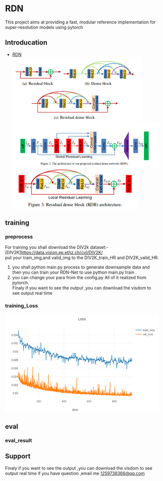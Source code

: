 # RDN
This project aims at providing a fast, modular reference implementation for super-resolution  models using pytorch 

## Introducation 
- [RDN](https://arxiv.org/abs/1802.08797)  
               ![Block1](result/reidual.png)
![Block2](result/residual2.png)
               ![Block3](result/residual3.png)



## training  
### preprocess
For training you shall download the DIV2k dataset:- [DIV2K]https://data.vision.ee.ethz.ch/cvl/DIV2K/   
put your train_img,and valid_img to the DIV2K_train_HR and DIV2K_valid_HR. <br> 
1. you shall python main.py process to generate downsample data and then you can train your RDN-Net to use python main.py train .<br>
2. you can change your para from the config.py All of it realized from pytorch.<br>
Finaly if you want to see the output ,you can download the visdom to see output real time

### training_Loss 
![train loss](result/newplot.png) 

## eval
### eval_result

## Support
Finaly if you want to see the output ,you can download the visdom to see output real time
if you have question ,email me 1259738366@qq.com
